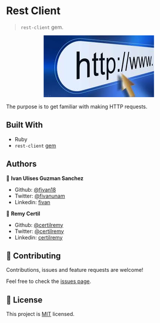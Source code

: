 # Rest Client

> `rest-client` gem.

<p align="center">
    <img src="http.jpeg">
</p>

The purpose is to get familiar with making HTTP requests.

## Built With

- Ruby
- `rest-client` [gem](https://github.com/rest-client/rest-client)


## Authors

👤 **Ivan Ulises Guzman Sanchez**

- Github: [@fivan18](https://github.com/fivan18)
- Twitter: [@fivanunam](https://twitter.com/fivanunam)
- Linkedin: [fivan](https://www.linkedin.com/in/fivan)

👤 **Remy Certil**

- Github: [@certilremy](https://github.com/certilremy)
- Twitter: [@certilremy](https://twitter.com/certilremy)
- Linkedin: [certilremy](https://linkedin.com/in/certilremy)

## 🤝 Contributing

Contributions, issues and feature requests are welcome!

Feel free to check the [issues page](https://github.com/certilremy/basic_http_bing/issues).

## 📝 License

This project is [MIT](lic.url) licensed.
